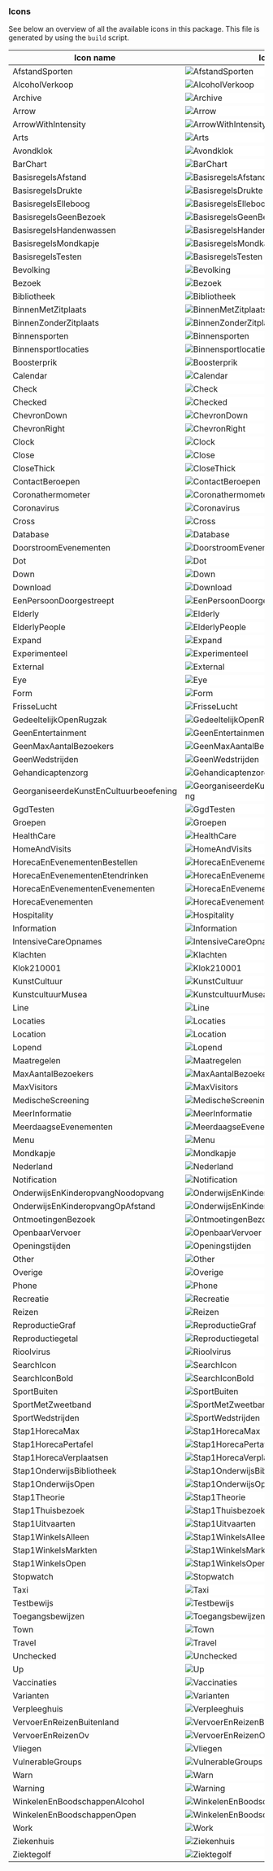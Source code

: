 ### Icons

See below an overview of all the available icons in this package. This file is generated by using the `build` script.

| Icon name                              | Icon                                                                                                                                                           |
| -------------------------------------- | -------------------------------------------------------------------------------------------------------------------------------------------------------------- |
| AfstandSporten                         | <div style="background-color: white;"><img src="./src/svg/afstand_sporten.svg" alt="AfstandSporten" /></div>                                                   |
| AlcoholVerkoop                         | <div style="background-color: white;"><img src="./src/svg/alcohol_verkoop.svg" alt="AlcoholVerkoop" /></div>                                                   |
| Archive                                | <div style="background-color: white;"><img src="./src/svg/archive.svg" alt="Archive" /></div>                                                                  |
| Arrow                                  | <div style="background-color: white;"><img src="./src/svg/arrow.svg" alt="Arrow" /></div>                                                                      |
| ArrowWithIntensity                     | <div style="background-color: white;"><img src="./src/svg/arrow_with_intensity.svg" alt="ArrowWithIntensity" /></div>                                          |
| Arts                                   | <div style="background-color: white;"><img src="./src/svg/arts.svg" alt="Arts" /></div>                                                                        |
| Avondklok                              | <div style="background-color: white;"><img src="./src/svg/avondklok.svg" alt="Avondklok" /></div>                                                              |
| BarChart                               | <div style="background-color: white;"><img src="./src/svg/bar_chart.svg" alt="BarChart" /></div>                                                               |
| BasisregelsAfstand                     | <div style="background-color: white;"><img src="./src/svg/basisregels_afstand.svg" alt="BasisregelsAfstand" /></div>                                           |
| BasisregelsDrukte                      | <div style="background-color: white;"><img src="./src/svg/basisregels_drukte.svg" alt="BasisregelsDrukte" /></div>                                             |
| BasisregelsElleboog                    | <div style="background-color: white;"><img src="./src/svg/basisregels_elleboog.svg" alt="BasisregelsElleboog" /></div>                                         |
| BasisregelsGeenBezoek                  | <div style="background-color: white;"><img src="./src/svg/basisregels_geen_bezoek.svg" alt="BasisregelsGeenBezoek" /></div>                                    |
| BasisregelsHandenwassen                | <div style="background-color: white;"><img src="./src/svg/basisregels_handenwassen.svg" alt="BasisregelsHandenwassen" /></div>                                 |
| BasisregelsMondkapje                   | <div style="background-color: white;"><img src="./src/svg/basisregels_mondkapje.svg" alt="BasisregelsMondkapje" /></div>                                       |
| BasisregelsTesten                      | <div style="background-color: white;"><img src="./src/svg/basisregels_testen.svg" alt="BasisregelsTesten" /></div>                                             |
| Bevolking                              | <div style="background-color: white;"><img src="./src/svg/bevolking.svg" alt="Bevolking" /></div>                                                              |
| Bezoek                                 | <div style="background-color: white;"><img src="./src/svg/bezoek.svg" alt="Bezoek" /></div>                                                                    |
| Bibliotheek                            | <div style="background-color: white;"><img src="./src/svg/bibliotheek.svg" alt="Bibliotheek" /></div>                                                          |
| BinnenMetZitplaats                     | <div style="background-color: white;"><img src="./src/svg/binnen_met_zitplaats.svg" alt="BinnenMetZitplaats" /></div>                                          |
| BinnenZonderZitplaats                  | <div style="background-color: white;"><img src="./src/svg/binnen_zonder_zitplaats.svg" alt="BinnenZonderZitplaats" /></div>                                    |
| Binnensporten                          | <div style="background-color: white;"><img src="./src/svg/binnensporten.svg" alt="Binnensporten" /></div>                                                      |
| Binnensportlocaties                    | <div style="background-color: white;"><img src="./src/svg/binnensportlocaties.svg" alt="Binnensportlocaties" /></div>                                          |
| Boosterprik                            | <div style="background-color: white;"><img src="./src/svg/boosterprik.svg" alt="Boosterprik" /></div>                                                          |
| Calendar                               | <div style="background-color: white;"><img src="./src/svg/calendar.svg" alt="Calendar" /></div>                                                                |
| Check                                  | <div style="background-color: white;"><img src="./src/svg/check.svg" alt="Check" /></div>                                                                      |
| Checked                                | <div style="background-color: white;"><img src="./src/svg/checked.svg" alt="Checked" /></div>                                                                  |
| ChevronDown                            | <div style="background-color: white;"><img src="./src/svg/chevron_down.svg" alt="ChevronDown" /></div>                                                         |
| ChevronRight                           | <div style="background-color: white;"><img src="./src/svg/chevron_right.svg" alt="ChevronRight" /></div>                                                       |
| Clock                                  | <div style="background-color: white;"><img src="./src/svg/clock.svg" alt="Clock" /></div>                                                                      |
| Close                                  | <div style="background-color: white;"><img src="./src/svg/close.svg" alt="Close" /></div>                                                                      |
| CloseThick                             | <div style="background-color: white;"><img src="./src/svg/close_thick.svg" alt="CloseThick" /></div>                                                           |
| ContactBeroepen                        | <div style="background-color: white;"><img src="./src/svg/contact_beroepen.svg" alt="ContactBeroepen" /></div>                                                 |
| Coronathermometer                      | <div style="background-color: white;"><img src="./src/svg/coronathermometer.svg" alt="Coronathermometer" /></div>                                              |
| Coronavirus                            | <div style="background-color: white;"><img src="./src/svg/coronavirus.svg" alt="Coronavirus" /></div>                                                          |
| Cross                                  | <div style="background-color: white;"><img src="./src/svg/cross.svg" alt="Cross" /></div>                                                                      |
| Database                               | <div style="background-color: white;"><img src="./src/svg/database.svg" alt="Database" /></div>                                                                |
| DoorstroomEvenementen                  | <div style="background-color: white;"><img src="./src/svg/doorstroom_evenementen.svg" alt="DoorstroomEvenementen" /></div>                                     |
| Dot                                    | <div style="background-color: white;"><img src="./src/svg/dot.svg" alt="Dot" /></div>                                                                          |
| Down                                   | <div style="background-color: white;"><img src="./src/svg/down.svg" alt="Down" /></div>                                                                        |
| Download                               | <div style="background-color: white;"><img src="./src/svg/download.svg" alt="Download" /></div>                                                                |
| EenPersoonDoorgestreept                | <div style="background-color: white;"><img src="./src/svg/een_persoon_doorgestreept.svg" alt="EenPersoonDoorgestreept" /></div>                                |
| Elderly                                | <div style="background-color: white;"><img src="./src/svg/elderly.svg" alt="Elderly" /></div>                                                                  |
| ElderlyPeople                          | <div style="background-color: white;"><img src="./src/svg/elderly-people.svg" alt="ElderlyPeople" /></div>                                                     |
| Expand                                 | <div style="background-color: white;"><img src="./src/svg/expand.svg" alt="Expand" /></div>                                                                    |
| Experimenteel                          | <div style="background-color: white;"><img src="./src/svg/experimenteel.svg" alt="Experimenteel" /></div>                                                      |
| External                               | <div style="background-color: white;"><img src="./src/svg/external.svg" alt="External" /></div>                                                                |
| Eye                                    | <div style="background-color: white;"><img src="./src/svg/eye.svg" alt="Eye" /></div>                                                                          |
| Form                                   | <div style="background-color: white;"><img src="./src/svg/form.svg" alt="Form" /></div>                                                                        |
| FrisseLucht                            | <div style="background-color: white;"><img src="./src/svg/frisse_lucht.svg" alt="FrisseLucht" /></div>                                                         |
| GedeeltelijkOpenRugzak                 | <div style="background-color: white;"><img src="./src/svg/gedeeltelijk_open_rugzak.svg" alt="GedeeltelijkOpenRugzak" /></div>                                  |
| GeenEntertainment                      | <div style="background-color: white;"><img src="./src/svg/geen_entertainment.svg" alt="GeenEntertainment" /></div>                                             |
| GeenMaxAantalBezoekers                 | <div style="background-color: white;"><img src="./src/svg/geen_max_aantal_bezoekers.svg" alt="GeenMaxAantalBezoekers" /></div>                                 |
| GeenWedstrijden                        | <div style="background-color: white;"><img src="./src/svg/geen_wedstrijden.svg" alt="GeenWedstrijden" /></div>                                                 |
| Gehandicaptenzorg                      | <div style="background-color: white;"><img src="./src/svg/gehandicaptenzorg.svg" alt="Gehandicaptenzorg" /></div>                                              |
| GeorganiseerdeKunstEnCultuurbeoefening | <div style="background-color: white;"><img src="./src/svg/georganiseerde_kunst_en_cultuurbeoefening.svg" alt="GeorganiseerdeKunstEnCultuurbeoefening" /></div> |
| GgdTesten                              | <div style="background-color: white;"><img src="./src/svg/ggd_testen.svg" alt="GgdTesten" /></div>                                                             |
| Groepen                                | <div style="background-color: white;"><img src="./src/svg/groepen.svg" alt="Groepen" /></div>                                                                  |
| HealthCare                             | <div style="background-color: white;"><img src="./src/svg/health_care.svg" alt="HealthCare" /></div>                                                           |
| HomeAndVisits                          | <div style="background-color: white;"><img src="./src/svg/home_and_visits.svg" alt="HomeAndVisits" /></div>                                                    |
| HorecaEnEvenementenBestellen           | <div style="background-color: white;"><img src="./src/svg/horeca_en_evenementen_bestellen.svg" alt="HorecaEnEvenementenBestellen" /></div>                     |
| HorecaEnEvenementenEtendrinken         | <div style="background-color: white;"><img src="./src/svg/horeca_en_evenementen_etendrinken.svg" alt="HorecaEnEvenementenEtendrinken" /></div>                 |
| HorecaEnEvenementenEvenementen         | <div style="background-color: white;"><img src="./src/svg/horeca_en_evenementen_evenementen.svg" alt="HorecaEnEvenementenEvenementen" /></div>                 |
| HorecaEvenementen                      | <div style="background-color: white;"><img src="./src/svg/horeca_evenementen.svg" alt="HorecaEvenementen" /></div>                                             |
| Hospitality                            | <div style="background-color: white;"><img src="./src/svg/hospitality.svg" alt="Hospitality" /></div>                                                          |
| Information                            | <div style="background-color: white;"><img src="./src/svg/information.svg" alt="Information" /></div>                                                          |
| IntensiveCareOpnames                   | <div style="background-color: white;"><img src="./src/svg/intensive_care_opnames.svg" alt="IntensiveCareOpnames" /></div>                                      |
| Klachten                               | <div style="background-color: white;"><img src="./src/svg/klachten.svg" alt="Klachten" /></div>                                                                |
| Klok210001                             | <div style="background-color: white;"><img src="./src/svg/klok_2100-01.svg" alt="Klok210001" /></div>                                                          |
| KunstCultuur                           | <div style="background-color: white;"><img src="./src/svg/kunst_cultuur.svg" alt="KunstCultuur" /></div>                                                       |
| KunstcultuurMusea                      | <div style="background-color: white;"><img src="./src/svg/kunstcultuur_musea.svg" alt="KunstcultuurMusea" /></div>                                             |
| Line                                   | <div style="background-color: white;"><img src="./src/svg/line.svg" alt="Line" /></div>                                                                        |
| Locaties                               | <div style="background-color: white;"><img src="./src/svg/locaties.svg" alt="Locaties" /></div>                                                                |
| Location                               | <div style="background-color: white;"><img src="./src/svg/location.svg" alt="Location" /></div>                                                                |
| Lopend                                 | <div style="background-color: white;"><img src="./src/svg/lopend.svg" alt="Lopend" /></div>                                                                    |
| Maatregelen                            | <div style="background-color: white;"><img src="./src/svg/maatregelen.svg" alt="Maatregelen" /></div>                                                          |
| MaxAantalBezoekers                     | <div style="background-color: white;"><img src="./src/svg/max_aantal_bezoekers.svg" alt="MaxAantalBezoekers" /></div>                                          |
| MaxVisitors                            | <div style="background-color: white;"><img src="./src/svg/max_visitors.svg" alt="MaxVisitors" /></div>                                                         |
| MedischeScreening                      | <div style="background-color: white;"><img src="./src/svg/medische_screening.svg" alt="MedischeScreening" /></div>                                             |
| MeerInformatie                         | <div style="background-color: white;"><img src="./src/svg/meer_informatie.svg" alt="MeerInformatie" /></div>                                                   |
| MeerdaagseEvenementen                  | <div style="background-color: white;"><img src="./src/svg/meerdaagse_evenementen.svg" alt="MeerdaagseEvenementen" /></div>                                     |
| Menu                                   | <div style="background-color: white;"><img src="./src/svg/menu.svg" alt="Menu" /></div>                                                                        |
| Mondkapje                              | <div style="background-color: white;"><img src="./src/svg/mondkapje.svg" alt="Mondkapje" /></div>                                                              |
| Nederland                              | <div style="background-color: white;"><img src="./src/svg/nederland.svg" alt="Nederland" /></div>                                                              |
| Notification                           | <div style="background-color: white;"><img src="./src/svg/notification.svg" alt="Notification" /></div>                                                        |
| OnderwijsEnKinderopvangNoodopvang      | <div style="background-color: white;"><img src="./src/svg/onderwijs_en_kinderopvang_noodopvang.svg" alt="OnderwijsEnKinderopvangNoodopvang" /></div>           |
| OnderwijsEnKinderopvangOpAfstand       | <div style="background-color: white;"><img src="./src/svg/onderwijs_en_kinderopvang_op_afstand.svg" alt="OnderwijsEnKinderopvangOpAfstand" /></div>            |
| OntmoetingenBezoek                     | <div style="background-color: white;"><img src="./src/svg/ontmoetingen_bezoek.svg" alt="OntmoetingenBezoek" /></div>                                           |
| OpenbaarVervoer                        | <div style="background-color: white;"><img src="./src/svg/openbaar_vervoer.svg" alt="OpenbaarVervoer" /></div>                                                 |
| Openingstijden                         | <div style="background-color: white;"><img src="./src/svg/openingstijden.svg" alt="Openingstijden" /></div>                                                    |
| Other                                  | <div style="background-color: white;"><img src="./src/svg/other.svg" alt="Other" /></div>                                                                      |
| Overige                                | <div style="background-color: white;"><img src="./src/svg/overige.svg" alt="Overige" /></div>                                                                  |
| Phone                                  | <div style="background-color: white;"><img src="./src/svg/phone.svg" alt="Phone" /></div>                                                                      |
| Recreatie                              | <div style="background-color: white;"><img src="./src/svg/recreatie.svg" alt="Recreatie" /></div>                                                              |
| Reizen                                 | <div style="background-color: white;"><img src="./src/svg/reizen.svg" alt="Reizen" /></div>                                                                    |
| ReproductieGraf                        | <div style="background-color: white;"><img src="./src/svg/reproductie_graf.svg" alt="ReproductieGraf" /></div>                                                 |
| Reproductiegetal                       | <div style="background-color: white;"><img src="./src/svg/reproductiegetal.svg" alt="Reproductiegetal" /></div>                                                |
| Rioolvirus                             | <div style="background-color: white;"><img src="./src/svg/rioolvirus.svg" alt="Rioolvirus" /></div>                                                            |
| SearchIcon                             | <div style="background-color: white;"><img src="./src/svg/search-icon.svg" alt="SearchIcon" /></div>                                                           |
| SearchIconBold                         | <div style="background-color: white;"><img src="./src/svg/search_icon_bold.svg" alt="SearchIconBold" /></div>                                                  |
| SportBuiten                            | <div style="background-color: white;"><img src="./src/svg/sport_buiten.svg" alt="SportBuiten" /></div>                                                         |
| SportMetZweetband                      | <div style="background-color: white;"><img src="./src/svg/sport_met_zweetband.svg" alt="SportMetZweetband" /></div>                                            |
| SportWedstrijden                       | <div style="background-color: white;"><img src="./src/svg/sport_wedstrijden.svg" alt="SportWedstrijden" /></div>                                               |
| Stap1HorecaMax                         | <div style="background-color: white;"><img src="./src/svg/stap_1_horeca_max.svg" alt="Stap1HorecaMax" /></div>                                                 |
| Stap1HorecaPertafel                    | <div style="background-color: white;"><img src="./src/svg/stap_1_horeca_pertafel.svg" alt="Stap1HorecaPertafel" /></div>                                       |
| Stap1HorecaVerplaatsen                 | <div style="background-color: white;"><img src="./src/svg/stap_1_horeca_verplaatsen.svg" alt="Stap1HorecaVerplaatsen" /></div>                                 |
| Stap1OnderwijsBibliotheek              | <div style="background-color: white;"><img src="./src/svg/stap_1_onderwijs_bibliotheek.svg" alt="Stap1OnderwijsBibliotheek" /></div>                           |
| Stap1OnderwijsOpen                     | <div style="background-color: white;"><img src="./src/svg/stap_1_onderwijs_open.svg" alt="Stap1OnderwijsOpen" /></div>                                         |
| Stap1Theorie                           | <div style="background-color: white;"><img src="./src/svg/stap_1_theorie.svg" alt="Stap1Theorie" /></div>                                                      |
| Stap1Thuisbezoek                       | <div style="background-color: white;"><img src="./src/svg/stap_1_thuisbezoek.svg" alt="Stap1Thuisbezoek" /></div>                                              |
| Stap1Uitvaarten                        | <div style="background-color: white;"><img src="./src/svg/stap_1_uitvaarten.svg" alt="Stap1Uitvaarten" /></div>                                                |
| Stap1WinkelsAlleen                     | <div style="background-color: white;"><img src="./src/svg/stap_1_winkels_alleen.svg" alt="Stap1WinkelsAlleen" /></div>                                         |
| Stap1WinkelsMarkten                    | <div style="background-color: white;"><img src="./src/svg/stap_1_winkels_markten.svg" alt="Stap1WinkelsMarkten" /></div>                                       |
| Stap1WinkelsOpen                       | <div style="background-color: white;"><img src="./src/svg/stap_1_winkels_open.svg" alt="Stap1WinkelsOpen" /></div>                                             |
| Stopwatch                              | <div style="background-color: white;"><img src="./src/svg/stopwatch.svg" alt="Stopwatch" /></div>                                                              |
| Taxi                                   | <div style="background-color: white;"><img src="./src/svg/taxi.svg" alt="Taxi" /></div>                                                                        |
| Testbewijs                             | <div style="background-color: white;"><img src="./src/svg/testbewijs.svg" alt="Testbewijs" /></div>                                                            |
| Toegangsbewijzen                       | <div style="background-color: white;"><img src="./src/svg/toegangsbewijzen.svg" alt="Toegangsbewijzen" /></div>                                                |
| Town                                   | <div style="background-color: white;"><img src="./src/svg/town.svg" alt="Town" /></div>                                                                        |
| Travel                                 | <div style="background-color: white;"><img src="./src/svg/travel.svg" alt="Travel" /></div>                                                                    |
| Unchecked                              | <div style="background-color: white;"><img src="./src/svg/unchecked.svg" alt="Unchecked" /></div>                                                              |
| Up                                     | <div style="background-color: white;"><img src="./src/svg/up.svg" alt="Up" /></div>                                                                            |
| Vaccinaties                            | <div style="background-color: white;"><img src="./src/svg/vaccinaties.svg" alt="Vaccinaties" /></div>                                                          |
| Varianten                              | <div style="background-color: white;"><img src="./src/svg/varianten.svg" alt="Varianten" /></div>                                                              |
| Verpleeghuis                           | <div style="background-color: white;"><img src="./src/svg/verpleeghuis.svg" alt="Verpleeghuis" /></div>                                                        |
| VervoerEnReizenBuitenland              | <div style="background-color: white;"><img src="./src/svg/vervoer_en_reizen_buitenland.svg" alt="VervoerEnReizenBuitenland" /></div>                           |
| VervoerEnReizenOv                      | <div style="background-color: white;"><img src="./src/svg/vervoer_en_reizen_ov.svg" alt="VervoerEnReizenOv" /></div>                                           |
| Vliegen                                | <div style="background-color: white;"><img src="./src/svg/vliegen.svg" alt="Vliegen" /></div>                                                                  |
| VulnerableGroups                       | <div style="background-color: white;"><img src="./src/svg/vulnerable-groups.svg" alt="VulnerableGroups" /></div>                                               |
| Warn                                   | <div style="background-color: white;"><img src="./src/svg/warn.svg" alt="Warn" /></div>                                                                        |
| Warning                                | <div style="background-color: white;"><img src="./src/svg/warning.svg" alt="Warning" /></div>                                                                  |
| WinkelenEnBoodschappenAlcohol          | <div style="background-color: white;"><img src="./src/svg/winkelen_en_boodschappen_alcohol.svg" alt="WinkelenEnBoodschappenAlcohol" /></div>                   |
| WinkelenEnBoodschappenOpen             | <div style="background-color: white;"><img src="./src/svg/winkelen_en_boodschappen_open.svg" alt="WinkelenEnBoodschappenOpen" /></div>                         |
| Work                                   | <div style="background-color: white;"><img src="./src/svg/work.svg" alt="Work" /></div>                                                                        |
| Ziekenhuis                             | <div style="background-color: white;"><img src="./src/svg/ziekenhuis.svg" alt="Ziekenhuis" /></div>                                                            |
| Ziektegolf                             | <div style="background-color: white;"><img src="./src/svg/ziektegolf.svg" alt="Ziektegolf" /></div>                                                            |

